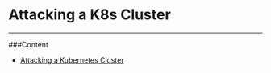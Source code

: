 # Attacking a K8s Cluster

---

###Content


* [Attacking a Kubernetes Cluster](K8s-Cluster-Attack/README.md)
